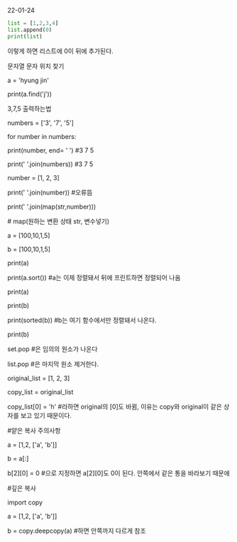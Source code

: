 22-01-24

```python
list = [1,2,3,4]
list.append(0)
print(list)
```

이렇게 하면 리스트에 0이 뒤에 추가된다.



문자열 문자 위치 찾기

a = 'hyung jin'

print(a.find('j'))



3,7,5 출력하는법

numbers = ['3', '7', '5']

for number in numbers:

  print(number, end= ' ') #3 7 5



print(' '.join(numbers)) #3 7 5



number = [1, 2, 3]

print(' '.join(number)) #오류뜸



print(' '.join(map(str,number)))

\# map(원하는 변환 상태 str, 변수넣기)



a = [100,10,1,5]

b = [100,10,1,5]

print(a)

print(a.sort()) #a는 이제 정렬돼서 뒤에 프린트하면 정렬되어 나옴

print(a) 



print(b)

print(sorted(b)) #b는 여기 함수에서만 정렬돼서 나온다.

print(b)



set.pop #은 임의의 원소가 나온다

list.pop #은 마지막 원소 제거한다.



original_list = [1, 2, 3]

copy_list = original_list

copy_list[0] = 'h' #라하면 original의 [0]도 바뀜, 이유는 copy와 original이 같은 상자를 보고 있기 때문이다.



\#얕은 복사 주의사항

a = [1,2, ['a', 'b']]

b = a[:] 

b\[2][0] = 0 #으로 지정하면 a\[2][0]도 0이 된다. 안쪽에서 같은 통을 바라보기 때문에



\#깊은 복사

import copy

a = [1,2, ['a', 'b']]

b = copy.deepcopy(a) #하면 안쪽까지 다르게 참조